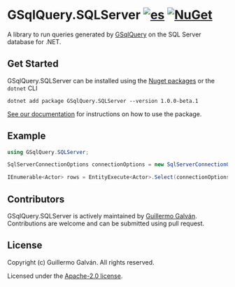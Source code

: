 # GSqlQuery.SQLServer [![es](https://img.shields.io/badge/lang-es-red.svg)](./README.es.md) [![NuGet](https://img.shields.io/nuget/v/GSqlQuery.SQLServer.svg)](https://www.nuget.org/packages/GSqlQuery.SQLServer)

A library to run queries generated by [GSqlQuery](https://github.com/guillermo-galvan/GSqlQuery) on the SQL Server database for .NET.

## Get Started

GSqlQuery.SQLServer can be installed using the [Nuget packages](https://www.nuget.org/packages/GSqlQuery.SQLServer) or the `dotnet` CLI

```shell
dotnet add package GSqlQuery.SQLServer --version 1.0.0-beta.1
```

[See our documentation](./docs/en/Config.md) for instructions on how to use the package.

## Example

```csharp
using GSqlQuery.SQLServer;

SqlServerConnectionOptions connectionOptions = new SqlServerConnectionOptions("<connectionString>");

IEnumerable<Actor> rows = EntityExecute<Actor>.Select(connectionOptions).Build().Execute();
```

## Contributors

GSqlQuery.SQLServer is actively maintained by [Guillermo Galván](https://github.com/guillermo-galvan). Contributions are welcome and can be submitted using pull request.

## License

Copyright (c) Guillermo Galván. All rights reserved.

Licensed under the [Apache-2.0 license](./LICENSE).
